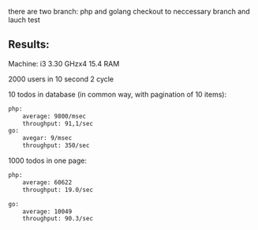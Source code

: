 there are two branch: php and golang
checkout to neccessary branch and lauch test


Results:
-------

Machine:
i3 3.30 GHzx4
15.4 RAM

2000 users in 10 second
2 cycle



10 todos in database (in common way, with pagination of 10 items):

```sh
php: 
	average: 9800/msec
	throughput: 91,1/sec
go:
	avegar: 9/msec
	throughput: 350/sec
```

1000 todos in one page:

```sh
php:
	average: 60622
	throughput: 19.0/sec

go:
	average: 10049
	throughput: 90.3/sec
```




